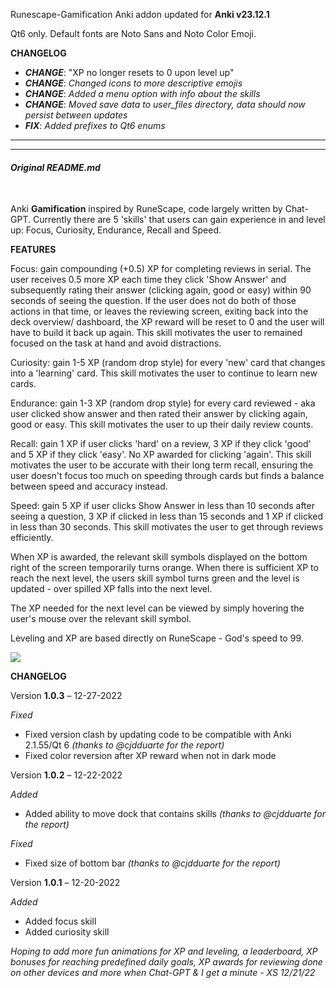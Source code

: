 Runescape-Gamification Anki addon updated for **Anki v23.12.1**

Qt6 only.
Default fonts are Noto Sans and Noto Color Emoji.

**CHANGELOG**  

- ***CHANGE***: "XP no longer resets to 0 upon level up"
- ***CHANGE***: *Changed icons to more descriptive emojis*
- ***CHANGE***: *Added a menu option with info about the skills*
- ***CHANGE***: *Moved save data to user_files directory, data should now persist between updates*
- ***FIX***: *Added prefixes to Qt6 enums*

<hr/>  
<hr/>

#### *Original README.md*
<br/>

Anki <strong>Gamification</strong> inspired by RuneScape, code largely written by Chat-GPT. Currently there are 5 'skills' that users can gain experience in and level up: Focus, Curiosity, Endurance, Recall and Speed.

<strong>FEATURES</strong>

Focus: gain compounding (+0.5) XP for completing reviews in serial. The user receives 0.5 more XP each time they click 'Show Answer' and subsequently rating their answer (clicking again, good or easy) within 90 seconds of seeing the question. If the user does not do both of those actions in that time, or leaves the reviewing screen, exiting back into the deck overview/ dashboard, the XP reward will be reset to 0 and the user will have to build it back up again. This skill motivates the user to remained focused on the task at hand and avoid distractions.

Curiosity: gain 1-5 XP (random drop style) for every 'new' card that changes into a 'learning' card. This skill motivates the user to continue to learn new cards. 

Endurance: gain 1-3 XP (random drop style) for every card reviewed - aka user clicked show answer and then rated their answer by clicking again, good or easy. This skill motivates the user to up their daily review counts.

Recall: gain 1 XP if user clicks 'hard' on a review, 3 XP if they click 'good' and 5 XP if they click 'easy'. No XP awarded for clicking 'again'. This skill motivates the user to be accurate with their long term recall, ensuring the user doesn't focus too much on speeding through cards but finds a balance between speed and accuracy instead.

Speed: gain 5 XP if user clicks Show Answer in less than 10 seconds after seeing a question, 3 XP if clicked in less than 15 seconds and 1 XP if clicked in less than 30 seconds. This skill motivates the user to get through reviews efficiently. 

When XP is awarded, the relevant skill symbols displayed on the bottom right of the screen temporarily turns orange. When there is sufficient XP to reach the next level, the users skill symbol turns green and the level is updated - over spilled XP falls into the next level.

The XP needed for the next level can be viewed by simply hovering the user's mouse over the relevant skill symbol.

Leveling and XP are based directly on RuneScape - God's speed to 99.

<img src="https://user-images.githubusercontent.com/49327728/209213824-8ef4f23c-7ffd-4e0f-a97f-da4c22bad9aa.png">

<strong>CHANGELOG</strong>

Version <strong>1.0.3</strong>  – 12-27-2022

<em>Fixed</em>
<ul><li>Fixed version clash by updating code to be compatible with Anki 2.1.55/Qt 6<em> (thanks to @cjdduarte for the report)</em></li>
<li>Fixed color reversion after XP reward when not in dark mode</li></ul>
Version <strong>1.0.2</strong>  – 12-22-2022

<em>Added</em>
<ul><li>Added ability to move dock that contains skills<em> (thanks to @cjdduarte for the report)</em></li></ul>
<em>Fixed</em>
<ul><li>Fixed size of bottom bar<em> (thanks to @cjdduarte for the report)</em></li></ul>
Version <strong>1.0.1</strong>  – 12-20-2022

<em>Added</em>
<ul><li>Added focus skill</li><li>Added curiosity skill</li></ul>

<em>Hoping to add more fun animations for XP and leveling, a leaderboard, XP bonuses for reaching predefined daily goals, XP awards for reviewing done on other devices and more when Chat-GPT &amp; I get a minute - XS 12/21/22</em>
